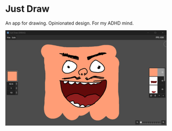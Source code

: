# Just Draw
An app for drawing. Opinionated design. For my ADHD mind.

<img src="docs/images/canvas_ui.png">